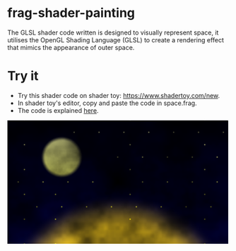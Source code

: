 # frag-shader-painting
The GLSL shader code written is designed to visually represent space, it utilises the OpenGL Shading Language (GLSL) to create a rendering effect that mimics the appearance of outer space. 

# Try it
- Try this shader code on shader toy: https://www.shadertoy.com/new.
- In shader toy's editor, copy and paste the code in space.frag.
- The code is explained <a href=youtu.be/2AqsucDsH9U>here</a>.
<img src="https://github.com/R40835/frag-shader-painting/blob/main/assets/Space.PNG" alt="Alt Text" width="500">
